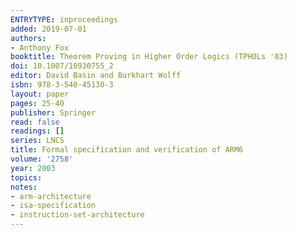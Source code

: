 ```yaml
---
ENTRYTYPE: inproceedings
added: 2019-07-01
authors:
- Anthony Fox
booktitle: Theorem Proving in Higher Order Logics (TPHOLs '03)
doi: 10.1007/10930755_2
editor: David Basin and Burkhart Wolff
isbn: 978-3-540-45130-3
layout: paper
pages: 25-40
publisher: Springer
read: false
readings: []
series: LNCS
title: Formal specification and verification of ARM6
volume: '2758'
year: 2003
topics:
notes:
- arm-architecture
- isa-specification
- instruction-set-architecture
---
```

